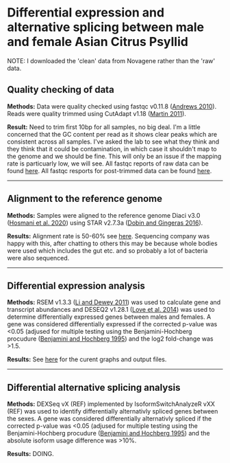 # Differential expression and alternative splicing between male and female Asian Citrus Psyllid

NOTE: I downloaded the 'clean' data from Novagene rather than the 'raw' data.

## Quality checking of data
**Methods:** Data were quality checked using fastqc v0.11.8 ([Andrews 2010](https://www.bioinformatics.babraham.ac.uk/projects/fastqc/)). Reads were quality trimmed using CutAdapt v1.18 ([Martin 2011](10.14806/ej.17.1.200)).

**Result:** Need to trim first 10bp for all samples, no big deal. I'm a little concerned that the GC content per read as it shows clear peaks which are consistent across all samples. I've asked the lab to see what they think and they think that it could be contamination, in which case it shouldn't map to the genome and we should be fine. This will only be an issue if the mapping rate is particuarly low, we will see. All fastqc reports of raw data can be found [here](https://www.dropbox.com/sh/ugiz2ipnwt3cm3z/AAB10t28_lZmHDsPYLRDkj-Da?dl=0). All fastqc resports for post-trimmed data can be found [here](https://www.dropbox.com/sh/jdivops93qmp6x5/AABT0c5VJH1N0dX1CzCFK2Yba?dl=0).

---

## Alignment to the reference genome
**Methods:** Samples were aligned to the reference genome Diaci v3.0 ([Hosmani et al. 2020](https://www.biorxiv.org/content/10.1101/869685v1)) using STAR v2.7.3a ([Dobin and Gingeras 2016](10.1002/0471250953.bi1114s51.Mapping)).

**Results:**
Alignment rate is 50-60% see [here](https://www.dropbox.com/sh/7uhw69wcytcw11w/AACtj_yeM2dUChEr7yHeNZtXa?dl=0). Sequencing company was happy with this, after chatting to others this may be because whole bodies were used which includes the gut etc. and so probably a lot of bacteria were also sequenced. 

---

## Differential expression analysis
**Methods:** RSEM v1.3.3 ([Li and Dewey 2011](http://www.biomedcentral.com/1471-2105/12/323)) was used to calculate gene and transcript abundances and DESEQ2 v1.28.1 ([Love et al. 2014](https://genomebiology.biomedcentral.com/articles/10.1186/s13059-014-0550-8)) was used to determine differentially expressed genes between males and females. A gene was considered differentially expressed if the corrected p-value was &lt;0.05 (adjused for multiple testing using the Benjamini-Hochberg procudure ([Benjamini and Hochberg 1995](http://www.jstor.org/stable/2346101%5Cnhttp://about.jstor.org/terms)) and the log2 fold-change was &gt;1.5.


**Results:** See [here](https://www.dropbox.com/sh/mlx50j6znpqbu0b/AAAKgn_sLn7P0t-cftRPMUJMa?dl=0) for the curent graphs and output files.


---

## Differential alternative splicing analysis
**Methods:** DEXSeq vX (REF) implemented by IsoformSwitchAnalyzeR vXX (REF) was used to identify differentially alternativly spliced genes between the sexes. A gene was considered differentially alternativly spliced if the corrected p-value was &lt;0.05 (adjused for multiple testing using the Benjamini-Hochberg procudure ([Benjamini and Hochberg 1995](http://www.jstor.org/stable/2346101%5Cnhttp://about.jstor.org/terms)) and the absolute isoform usage difference was &gt;10%.

**Results:** DOING.